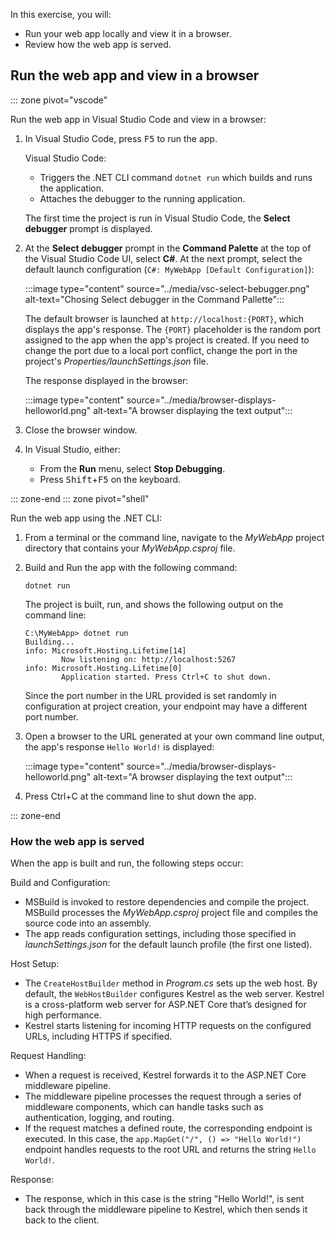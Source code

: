 In this exercise, you will:

- Run your web app locally and view it in a browser.
- Review how the web app is served.


## Run the web app and view in a browser

::: zone pivot="vscode"

Run the web app in Visual Studio Code and view in a browser:

1. In Visual Studio Code, press <kbd>F5</kbd> to run the app. 

    Visual Studio Code:
    
    - Triggers the .NET CLI command `dotnet run` which builds and runs the application.
    - Attaches the debugger to the running application.

    The first time the project is run in Visual Studio Code, the **Select debugger** prompt is displayed.

1. At the **Select debugger** prompt in the **Command Palette** at the top of the Visual Studio Code UI, select **C#**. At the next prompt, select the default launch configuration (`C#: MyWebApp [Default Configuration]`):

    :::image type="content" source="../media/vsc-select-bebugger.png" alt-text="Chosing Select debugger in the Command Pallette":::

    The default browser is launched at `http://localhost:{PORT}`, which displays the app's response. The `{PORT}` placeholder is the random port assigned to the app when the app's project is created. If you need to change the port due to a local port conflict, change the port in the project's *Properties/launchSettings.json* file.

    The response displayed in the browser:

    :::image type="content" source="../media/browser-displays-helloworld.png" alt-text="A browser displaying the text output":::

1. Close the browser window.

1. In Visual Studio, either:

    - From the **Run** menu, select **Stop Debugging**.
    - Press <kbd>Shift</kbd>+<kbd>F5</kbd> on the keyboard.

::: zone-end
::: zone pivot="shell"

Run the web app using the .NET CLI:

1. From a terminal or the command line, navigate to the *MyWebApp* project directory that contains your *MyWebApp.csproj* file.

1. Build and Run the app with the following command:

    ```dotnetcli
    dotnet run
    ```

    The project is built, run, and shows the following output on the command line:

    ```output
    C:\MyWebApp> dotnet run
    Building...
    info: Microsoft.Hosting.Lifetime[14]
            Now listening on: http://localhost:5267
    info: Microsoft.Hosting.Lifetime[0]
            Application started. Press Ctrl+C to shut down.
    ```

    Since the port number in the URL provided is set randomly in configuration at project creation, your endpoint may have a different port number.

1. Open a browser to the URL generated at your own command line output, the app's response `Hello World!` is displayed:

    :::image type="content" source="../media/browser-displays-helloworld.png" alt-text="A browser displaying the text output":::

1. Press Ctrl+C at the command line to shut down the app.

::: zone-end

### How the web app is served

When the app is built and run, the following steps occur:

Build and Configuration:

- MSBuild is invoked to restore dependencies and compile the project. MSBuild processes the *MyWebApp.csproj* project file and compiles the source code into an assembly.
- The app reads configuration settings, including those specified in *launchSettings.json* for the default launch profile (the first one listed).

Host Setup:

- The `CreateHostBuilder` method in *Program.cs* sets up the web host. By default, the `WebHostBuilder` configures Kestrel as the web server. Kestrel is a cross-platform web server for ASP.NET Core that’s designed for high performance.
- Kestrel starts listening for incoming HTTP requests on the configured URLs, including HTTPS if specified.

Request Handling:

- When a request is received, Kestrel forwards it to the ASP.NET Core middleware pipeline.
- The middleware pipeline processes the request through a series of middleware components, which can handle tasks such as authentication, logging, and routing.
- If the request matches a defined route, the corresponding endpoint is executed. In this case, the `app.MapGet("/", () => "Hello World!")` endpoint handles requests to the root URL and returns the string `Hello World!`.

Response:

- The response, which in this case is the string "Hello World!", is sent back through the middleware pipeline to Kestrel, which then sends it back to the client.